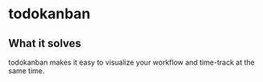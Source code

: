 # todokanban

## What it solves
todokanban makes it easy to visualize your workflow and time-track at the same time.
